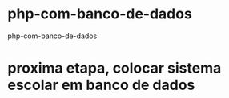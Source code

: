 # php-com-banco-de-dados
php-com-banco-de-dados

# proxima etapa, colocar sistema escolar em banco de dados
